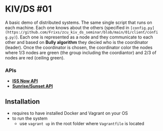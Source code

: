 # KIV/DS #01

A basic demo of distributed systems. The same single script that runs on each machine. Each one knows about the others (specified in `[config.py](https://github.com/Frixs/zcu_kiv_ds_seminar/blob/main/01/client/config.py)`). Each one is represented as a node and they communicate to each other and based on **Bully algorithm** they decied who is the coordinator (leader). Once the coordinator is chosen, the coordinator color the nodes where 1/3 nodes are green (the group including the coordiantor) and 2/3 of nodes are red (ceiling green).

### APIs
- **[ISS Now API](http://open-notify.org/Open-Notify-API/ISS-Location-Now)**
- **[Sunrise/Sunset API](https://sunrise-sunset.org/api)**

## Installation
- requires to have installed Docker and Vagrant on your OS
- to run the system
  - use `vagrant up` in the root folder where `Vagrantfile` is located
